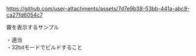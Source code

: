 
https://github.com/user-attachments/assets/7d7e9b38-53bb-441a-abc9-ca27fd6054c7
  
霧を表示するサンプル  
  
・適当  
・32bitモードでビルドすること  


